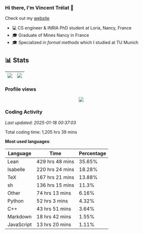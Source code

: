 ### Hi there, I'm Vincent Trélat 👋

Check out my [website](https://vtrelat.github.io)

-   💻 CS engineer & INRIA PhD student at Loria, Nancy, France
-   🎓 Graduate of Mines Nancy in France
-   🎓 Specialized in _formal methods_ which I studied at TU Munich

## 📊 **Stats**

| <img align="center" src="https://readme-stats.clckblog.space/api?username=VTrelat&show_icons=true&include_all_commits=true&theme=tokyonight&hide_border=true" /> | <img align="center" src="https://readme-stats.clckblog.space/api/top-langs/?username=VTrelat&layout=compact&theme=tokyonight&hide_border=true" /> |
| ---------------------------------------------------------------------------------------------------------------------------------------------------------------- | ------------------------------------------------------------------------------------------------------------------------------------------------- |

### Profile views

<p align="center">
 <img src="https://profile-counter.glitch.me/VTrelat/count.svg" />
</p>

<!--automations-->
### Coding Activity
_Last updated: 2025-01-18 00:37:03_

Total coding time: 1,205 hrs 39 mins

**Most used languages**:

| Language | Time | Percentage |
| ------------- | ------------- | ------------- |
| Lean | 429 hrs 48 mins | 35.65% |
| Isabelle | 220 hrs 24 mins | 18.28% |
| TeX | 167 hrs 21 mins | 13.88% |
| sh | 136 hrs 15 mins | 11.3% |
| Other | 74 hrs 13 mins | 6.16% |
| Python | 52 hrs 3 mins | 4.32% |
| C++ | 43 hrs 51 mins | 3.64% |
| Markdown | 18 hrs 42 mins | 1.55% |
| JavaScript | 13 hrs 20 mins | 1.11% |

